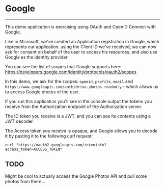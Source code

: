 # Google
---

This demo application is exercising using OAuth and OpenID Connect with Google.

Like in Microsoft, we've created an Application registration in Google, which represents our application.
using the Client ID we've received, we can now ask for consent on behalf of the user to access his resources,
and also use Google as the identity provider.

You can see the list of scopes that Google supports here:
https://developers.google.com/identity/protocols/oauth2/scopes

In this demo, we ask for the scopes: `openid`, `profile`, `email` and `https://www.googleapis.com/auth/drive.photos.readonly` - which allows us to access Google photos of the user.

If you run this application you'll see in the console output the tokens you receive from 
the Authorization endpoint of the Authorization server. 

The ID token you receive is a JWT, and you can see its contents using a JWT decoder.

The Access token you receive is opaque, and Google allows you to decode it by pasting it to the following curl request:
```
curl "https://oauth2.googleapis.com/tokeninfo?access_token=ACCESS_TOKEN"
```

## TODO
Might be cool to actually access the Google Photos API and pull some photos from there...